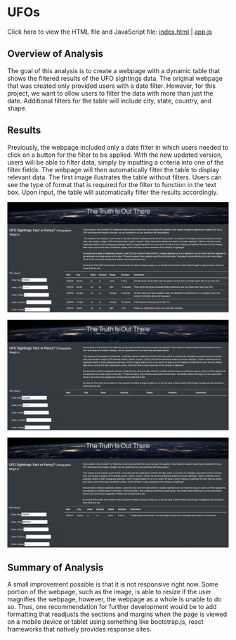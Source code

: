 # UFOs
Click here to view the HTML file and JavaScript file: [index.html](https://github.com/vijaycse/UFO/blob/master/index.html) | [app.js](https://github.com/vijaycse/UFO/blob/master/static/js/app.js)

## Overview of Analysis
The goal of this analysis is to create a webpage with a dynamic table that shows the filtered results of the UFO sightings data. The original webpage that was created only provided users with a date filter. However, for this project, we want to allow users to filter the data with more than just the date. Additional filters for the table will include city, state, country, and shape.

## Results
Previously, the webpage included only a date filter in which users needed to click on a button for the filter to be applied. With the new updated version, users will be able to filter data, simply by inputting a criteria into one of the filter fields. The webpage will then automatically filter the table to display relevant data. The first image ilustrates the table without filters. Users can see the type of format that is required for the filter to function in the text box. Upon input, the table will automatically filter the results accordingly.

![unfiltered_table](https://github.com/vijaycse/UFO/blob/master/resources/date_filtered.png)

![filtered_table](https://github.com/vijaycse/UFO/blob/master/resources/date_filtered-1.png)

![city_filtered_table](https://github.com/vijaycse/UFO/blob/master/resources/city_filtered.png)

## Summary of Analysis
A small improvement possible is that it is not responsive right now. Some portion of the webpage, such as the image, is able to resize if the user magnifies the webpage, however, the webpage as a whole is unable to do so. Thus, one recommendation for further development would be to add formatting that readjusts the sections and margins when the page is viewed on a mobile device or tablet using something like bootstrap.js, react frameworks that natively provides response sites.
